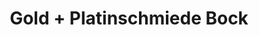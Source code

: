 ---
title: "Gold + Platinschmiede Bock"
url: /bad-oeynhausen/gold-platinschmiede-bock/
shop: Schmuck
---